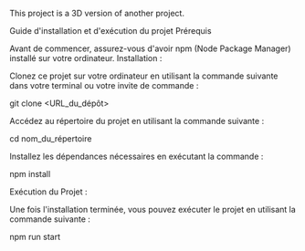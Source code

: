 This project is a 3D version of another project.

Guide d'installation et d'exécution du projet
Prérequis

Avant de commencer, assurez-vous d'avoir npm (Node Package Manager) installé sur votre ordinateur.
Installation :

Clonez ce projet sur votre ordinateur en utilisant la commande suivante dans votre terminal ou votre invite de commande :

  git clone <URL_du_dépôt>

Accédez au répertoire du projet en utilisant la commande suivante :

  cd nom_du_répertoire

Installez les dépendances nécessaires en exécutant la commande :

  npm install

Exécution du Projet :

Une fois l'installation terminée, vous pouvez exécuter le projet en utilisant la commande suivante :

  npm run start
